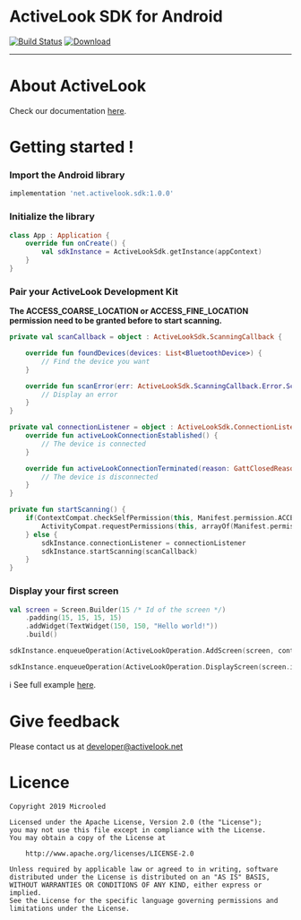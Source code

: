 # ActiveLook SDK for Android

[![Build Status](https://app.bitrise.io/app/85a5186418ed1ff0/status.svg?token=yHb_DJn1lfDG3fUGZzZ6Ig&branch=master)](https://app.bitrise.io/app/85a5186418ed1ff0) [ ![Download](https://api.bintray.com/packages/activelookteam/activelook-android-sdk/activelook-android-sdk/images/download.svg) ](https://bintray.com/activelookteam/activelook-android-sdk/activelook-android-sdk/_latestVersion)

----

# About ActiveLook

Check our documentation [here](https://github.com/ActiveLook/sdk-doc).

# Getting started !

### Import the Android library


```groovy
implementation 'net.activelook.sdk:1.0.0'
```

### Initialize the library

```kotlin
class App : Application {
    override fun onCreate() {
        val sdkInstance = ActiveLookSdk.getInstance(appContext)
    }
}

```

### Pair your ActiveLook Development Kit

**The ACCESS_COARSE_LOCATION or ACCESS_FINE_LOCATION permission need to be granted before to start scanning.**

```kotlin
private val scanCallback = object : ActiveLookSdk.ScanningCallback {

    override fun foundDevices(devices: List<BluetoothDevice>) {
        // Find the device you want
    }

    override fun scanError(err: ActiveLookSdk.ScanningCallback.Error.ScanFailed) {
        // Display an error
    }
}

private val connectionListener = object : ActiveLookSdk.ConnectionListener {
    override fun activeLookConnectionEstablished() {
        // The device is connected
    }

    override fun activeLookConnectionTerminated(reason: GattClosedReason) {
        // The device is disconnected
    }
}

private fun startScanning() {
    if(ContextCompat.checkSelfPermission(this, Manifest.permission.ACCESS_COARSE_LOCATION) != PackageManager.PERMISSION_GRANTED) {
        ActivityCompat.requestPermissions(this, arrayOf(Manifest.permission.ACCESS_COARSE_LOCATION), REQUEST_ACCESS_COARSE_LOCATION)
    } else {
        sdkInstance.connectionListener = connectionListener
        sdkInstance.startScanning(scanCallback)
    }
}
```



### Display your first screen

```kotlin
val screen = Screen.Builder(15 /* Id of the screen */)
    .padding(15, 15, 15, 15)
    .addWidget(TextWidget(150, 150, "Hello world!"))
    .build()

sdkInstance.enqueueOperation(ActiveLookOperation.AddScreen(screen, contentResolver))

sdkInstance.enqueueOperation(ActiveLookOperation.DisplayScreen(screen.id))
```

ℹ️ See full example [here](https://github.com/ActiveLook/sdk-android/tree/master/example).

# Give feedback

Please contact us at developer@activelook.net

# Licence
```
Copyright 2019 Microoled

Licensed under the Apache License, Version 2.0 (the "License");
you may not use this file except in compliance with the License.
You may obtain a copy of the License at

    http://www.apache.org/licenses/LICENSE-2.0

Unless required by applicable law or agreed to in writing, software
distributed under the License is distributed on an "AS IS" BASIS,
WITHOUT WARRANTIES OR CONDITIONS OF ANY KIND, either express or implied.
See the License for the specific language governing permissions and
limitations under the License.
```